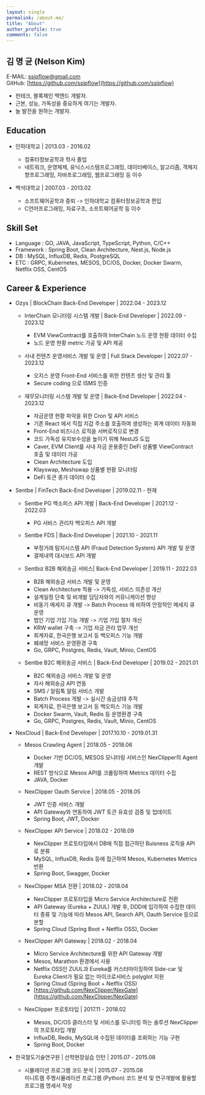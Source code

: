 ```yaml
---
layout: single
permalink: /about-me/
title: "About"
author_profile: true
comments: false
---
```

## 김 명 균 (Nelson Kim)
E-MAIL: [ssipflow@gmail.com](mailto:ssipflow@gmail.com)  
GitHub: [https://github.com/ssipflow](https://github.com/ssipflow)  
    
* 핀테크, 블록체인 백엔드 개발자.
* 근본, 성능, 가독성을 중요하게 여기는 개발자.
* 늘 발전을 원하는 개발자.

## Education
* 인하대학교 \| 2013.03 - 2016.02
    * 컴퓨터정보공학과 학사 졸업
    * 네트워크, 운영체제, 유닉스시스템프로그래밍, 데이터베이스, 알고리즘, 객체지향프로그래밍, 자바프로그래밍, 웹프로그래밍 등 이수

* 백석대학교 \| 2007.03 - 2013.02
    * 소프트웨어공학과 중퇴 -> 인하대학교 컴퓨터정보공학과 편입
    * C언어프로그래밍, 자료구조, 소프트웨어공학 등 이수

## Skill Set
* Language : GO, JAVA, JavaScript, TypeScript, Python, C/C++
* Framework : Spring Boot, Clean Architecture, Nest.js, Node.js
* DB : MySQL, InfluxDB, Redis, PostgreSQL
* ETC : GRPC, Kubernetes, MESOS, DC/OS, Docker, Docker Swarm, Netflix OSS, CentOS

## Career & Experience
* Ozys \| BlockChain Back-End Developer \| 2022.04 - 2023.12
    * InterChain 모니터링 시스템 개발 \| Back-End Developer \| 2022.09 - 2023.12
        * EVM ViewContract를 호출하여 InterChain 노드 운영 현황 데이터 수집
        * 노드 운영 현황 metric 가공 및 API 제공

    * 사내 컨텐츠 운영서비스 개발 및 운영 \| Full Stack Developer \| 2022.07 - 2023.12
        * 오지스 운영 Front-End 서비스를 위한 컨텐츠 생산 및 관리 툴
        * Secure coding 으로 ISMS 인증

    * 재무모니터링 시스템 개발 및 운영 \| Back-End Developer \| 2022.04 - 2023.12
        * 자금운영 현황 파악을 위한 Cron 및 API 서비스
        * 기존 React 에서 직접 지갑 주소를 호출하여 생성하는 회계 데이터 자동화
        * Front-End 비즈니스 로직을 서버로직으로 변경
        * 코드 가독성 유지보수성을 높이기 위해 NestJS 도입
        * Caver, EVM Client를 사내 자금 운용중인 DeFi 상품별 ViewContract 호출 및 데이터 가공
        * Clean Architecture 도입
        * Klayswap, Meshswap 상품별 현황 모니터링
        * DeFi 토큰 종가 데이터 수집

* Sentbe \| FinTech Back-End Developer \| 2019.02.11 - 현재
    * Sentbe PG 백소피스 API 개발 \| Back-End Developer \| 2021.12 - 2022.03
        * PG 서비스 관리자 백오피스 API 개발

    * Sentbe FDS \| Back-End Developer \| 2021.10 - 2021.11
        * 부정거래 탐지시스템 API (Fraud Detection System) API 개발 및 운영
        * 결제내역 대시보드 API 개발

    * Sentbiz B2B 해외송금 서비스\| Back-End Developer \| 2019.11 - 2022.03
        * B2B 해외송금 서비스 개발 및 운영
        * Clean Architecture 적용 -> 가독성, 서비스 의존성 개선
        * 설계일정 단축 및 비개발 담당자와의 커뮤니케이션 향상
        * 비동기 메세지 큐 개발 -> Batch Process 에 비하여 안정적인 메세지 큐 운영
        * 법인 기업 가입 기능 개발 -> 기업 가입 절차 개선
        * KRW wallet 구축 -> 기업 자금 관리 업무 개선
        * 회계자료, 한국은행 보고서 등 백오피스 기능 개발
        * 폐쇄망 서비스 운영환경 구축
        * Go, GRPC, Postgres, Redis, Vault, Minio, CentOS

    * Sentbe B2C 해외송금 서비스 \| Back-End Developer \| 2019.02 - 2021.01
        * B2C 해외송금 서비스 개발 및 운영
        * 자사 해외송금 API 연동
        * SMS / 알림톡 알림 서비스 개발
        * Batch Process 개발 -> 실시간 송금상태 추적
        * 회계자료, 한국은행 보고서 등 백오피스 기능 개발
        * Docker Swarm, Vault, Redis 등 운영환경 구축
        * Go, GRPC, Postgres, Redis, Vault, Minio, CentOS

* NexCloud \| Back-End Developer \| 2017.10.10 - 2019.01.31
    * Mesos Crawling Agent \| 2018.05 - 2018.06
        * Docker 기반 DC/OS, MESOS 모니터링 서비스인 NexClipper의 Agent 개발
        * REST 방식으로 Mesos API를 크롤링하여 Metrics 데이터 수집
        * JAVA, Docker

    *  NexClipper Oauth Service \| 2018.05 - 2018.05
        * JWT 인증 서비스 개발
        * API Gateway와 연동하여 JWT 토큰 유효성 검증 및 업데이트
        * Spring Boot, JWT, Docker

    * NexClipper API Service \| 2018.02 - 2018.09
        * NexClipper 프로토타입에서 DB에 직접 접근하던 Buisness 로직을 API로 분류
        * MySQL, InfluxDB, Redis 등에 접근하여 Mesos, Kubernetes Metrics 반환
        * Spring Boot, Swagger, Docker

    * NexClipper MSA 전환 \| 2018.02 - 2018.04
        * NexClipper 프로토타입을  Micro Service Architecture로 전환
        * API Gateway (Eureka + ZUUL) 개발 후, DDD에 입각하여 수집한 데이터 종류 및 기능에 따라 Mesos API, Search API, Oauth Service 등으로 분할
        * Spring Cloud (Spring Boot + Netflix OSS), Docker

    * NexClipper API Gateway \| 2018.02 - 2018.04
        * Micro Service Architecture를 위한 API Gateway 개발
        * Mesos, Marathon 환경에서 사용
        * Netflix OSS인 ZUUL과 Eureka를 커스터마이징하여 Side-car 및 Eureka Client가 필요 없는 마이크로서비스 polyglot 지원
        * Spring Cloud (Spring Boot + Netflix OSS)
        * [https://github.com/NexClipper/NexGate](https://github.com/NexClipper/NexGate)

    * NexClipper 프로토타입 \| 2017.11 - 2018.02
        * Mesos, DC/OS 클러스터 및 서비스를 모니터링 하는 솔루션 NexClipper의 프로토타입 개발
        * InfluxDB, Redis, MySQL에 수집된 데이터를 조회하는 기능 구현
        * Spring Boot, Docker

* 한국철도기술연구원 \| 산학현장실습 인턴 \| 2015.07 - 2015.08
    * 시뮬레이션 프로그램 코드 분석 \| 2015.07 - 2015.08  
    미니트램 주행시뮬레이션 프로그램 (Python) 코드 분석 및 연구개발에 활용할 프로그램 명세서 작성
